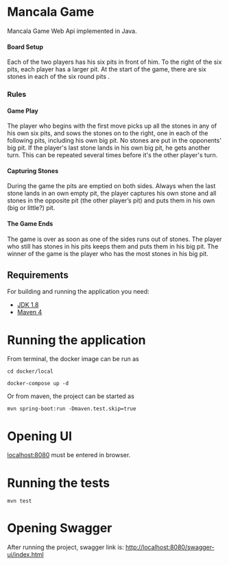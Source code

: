 # Mancala Game
Mancala Game Web Api implemented in Java. 

#### Board Setup

Each of the two players has his six pits in front of him. 
To the right of the six pits, each player has a larger pit. 
At the start of the game, there are six stones in each of the six round pits .

### Rules
#### Game Play

The player who begins with the first move picks up all the stones in any of his own six pits, and sows the stones on to the right, one in each of the following pits, including his own big pit. 
No stones are put in the opponents' big pit. 
If the player's last stone lands in his own big pit, he gets another turn. 
This can be repeated several times before it's the other player's turn.

#### Capturing Stones
During the game the pits are emptied on both sides. Always when the last stone lands in an own empty pit, the player captures his own stone and all stones in the opposite pit (the other player’s pit) and puts them in his own (big or little?) pit.

#### The Game Ends
The game is over as soon as one of the sides runs out of stones. The player who still has stones in his pits keeps them and puts them in his big pit. The winner of the game is the player who has the most stones in his big pit.

## Requirements

For building and running the application you need:

- [JDK 1.8](http://www.oracle.com/technetwork/java/javase/downloads/jdk8-downloads-2133151.html)
- [Maven 4](https://maven.apache.org)

# Running the application

From terminal, the docker image can be run as

```shell
cd docker/local
```
 ```shell
 docker-compose up -d
 ```
 
Or from maven, the project can be started as

```shell
mvn spring-boot:run -Dmaven.test.skip=true
```

# Opening UI
[localhost:8080](localhost:8080) must be entered in browser.

# Running the tests

```shell
mvn test
```

# Opening Swagger

After running the project, swagger link is: [http://localhost:8080/swagger-ui/index.html](http://localhost:8080/swagger-ui/index.html)